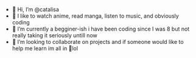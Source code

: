 - 👋 Hi, I’m @catalisa
- 👀 I like to watch anime, read manga, listen to music, and obviously coding
- 🌱 I’m currently a begginer-ish i have been coding since I was 8 but not really taking it seriously untill now
- 💞️ I’m looking to collaborate on projects and if someone would like to help me learn im all in 👀lol

<!---
catalisa/catalisa is a ✨ special ✨ repository because its `README.md` (this file) appears on your GitHub profile.
You can click the Preview link to take a look at your changes.
--->
